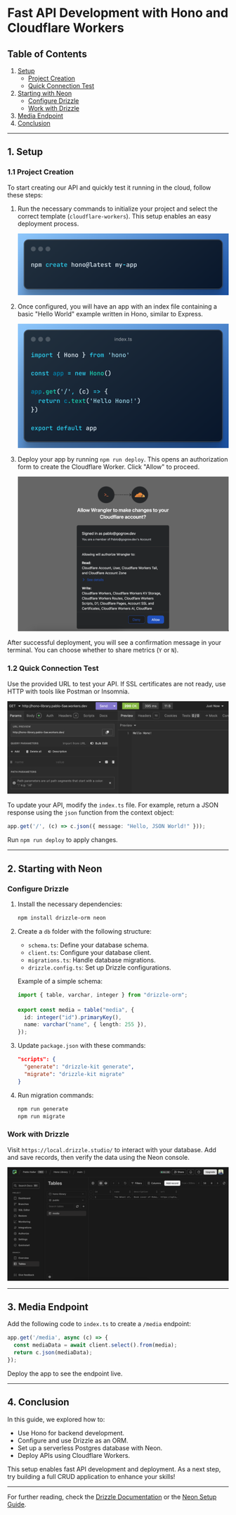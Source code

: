 
# Fast API Development with Hono and Cloudflare Workers

## Table of Contents

1. [Setup](#1-setup)
   - [Project Creation](#11-project-creation)
   - [Quick Connection Test](#12-quick-connection-test)
2. [Starting with Neon](#2-starting-with-neon)
   - [Configure Drizzle](#21-configure-drizzle)
   - [Work with Drizzle](#22-work-with-drizzle)
3. [Media Endpoint](#3-media-endpoint)
4. [Conclusion](#4-conclusion)

---

## 1. Setup

### 1.1 Project Creation

To start creating our API and quickly test it running in the cloud, follow these steps:

1. Run the necessary commands to initialize your project and select the correct template (`cloudflare-workers`). This setup enables an easy deployment process.

   ![Template Selection](post/image.png)

2. Once configured, you will have an app with an index file containing a basic "Hello World" example written in Hono, similar to Express.

   ![Hello World](post/image-8.png)

3. Deploy your app by running `npm run deploy`. This opens an authorization form to create the Cloudflare Worker. Click "Allow" to proceed.

   ![Authorization Form](post/image-4.png)

After successful deployment, you will see a confirmation message in your terminal. You can choose whether to share metrics (`Y` or `N`).

### 1.2 Quick Connection Test

Use the provided URL to test your API. If SSL certificates are not ready, use HTTP with tools like Postman or Insomnia.

   ![Connection Test](post/image-7.png)

To update your API, modify the `index.ts` file. For example, return a JSON response using the `json` function from the context object:

```typescript
app.get('/', (c) => c.json({ message: "Hello, JSON World!" }));
```

Run `npm run deploy` to apply changes.

---

## 2. Starting with Neon

### Configure Drizzle

1. Install the necessary dependencies:

   ```bash
   npm install drizzle-orm neon
   ```

2. Create a `db` folder with the following structure:

   - `schema.ts`: Define your database schema.
   - `client.ts`: Configure your database client.
   - `migrations.ts`: Handle database migrations.
   - `drizzle.config.ts`: Set up Drizzle configurations.

   Example of a simple schema:

   ```typescript
   import { table, varchar, integer } from "drizzle-orm";

   export const media = table("media", {
     id: integer("id").primaryKey(),
     name: varchar("name", { length: 255 }),
   });
   ```

3. Update `package.json` with these commands:

   ```json
   "scripts": {
     "generate": "drizzle-kit generate",
     "migrate": "drizzle-kit migrate"
   }
   ```

4. Run migration commands:

   ```bash
   npm run generate
   npm run migrate
   ```

### Work with Drizzle

Visit `https://local.drizzle.studio/` to interact with your database. Add and save records, then verify the data using the Neon console.

   ![Neon Console](post/image-25.png)

---

## 3. Media Endpoint

Add the following code to `index.ts` to create a `/media` endpoint:

```typescript
app.get('/media', async (c) => {
  const mediaData = await client.select().from(media);
  return c.json(mediaData);
});
```

Deploy the app to see the endpoint live.

---

## 4. Conclusion

In this guide, we explored how to:

- Use Hono for backend development.
- Configure and use Drizzle as an ORM.
- Set up a serverless Postgres database with Neon.
- Deploy APIs using Cloudflare Workers.

This setup enables fast API development and deployment. As a next step, try building a full CRUD application to enhance your skills!

---

For further reading, check the [Drizzle Documentation](https://orm.drizzle.team/docs/kit-overview) or the [Neon Setup Guide](https://neon.tech/blog/api-cf-drizzle-neon).
